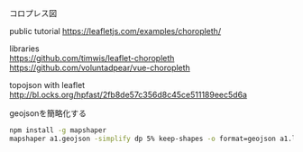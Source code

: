

コロプレス図

public tutorial
https://leafletjs.com/examples/choropleth/

libraries  
https://github.com/timwis/leaflet-choropleth
https://github.com/voluntadpear/vue-choropleth

topojson with leaflet
http://bl.ocks.org/hpfast/2fb8de57c356d8c45ce511189eec5d6a

geojsonを簡略化する
```bash
npm install -g mapshaper
mapshaper a1.geojson -simplify dp 5% keep-shapes -o format=geojson a1.light.geojson
```
